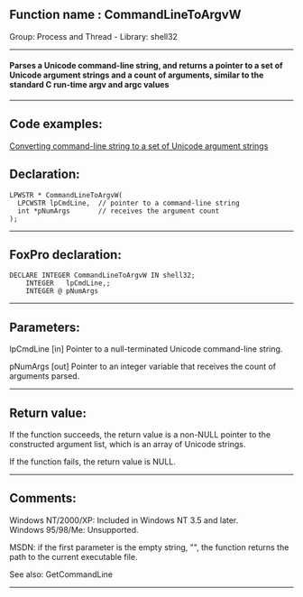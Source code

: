 
## Function name : CommandLineToArgvW
Group: Process and Thread - Library: shell32    
***  


#### Parses a Unicode command-line string, and returns a pointer to a set of Unicode argument strings and a count of arguments, similar to the standard C run-time argv and argc values
***  


## Code examples:
[Converting command-line string to a set of Unicode argument strings](../../samples/sample_212.md)  

## Declaration:
```foxpro  
LPWSTR * CommandLineToArgvW(
  LPCWSTR lpCmdLine,  // pointer to a command-line string
  int *pNumArgs       // receives the argument count
);  
```  
***  


## FoxPro declaration:
```foxpro  
DECLARE INTEGER CommandLineToArgvW IN shell32;
	INTEGER   lpCmdLine,;
	INTEGER @ pNumArgs  
```  
***  


## Parameters:
lpCmdLine 
[in] Pointer to a null-terminated Unicode command-line string. 

pNumArgs 
[out] Pointer to an integer variable that receives the count of arguments parsed. 
  
***  


## Return value:
If the function succeeds, the return value is a non-NULL pointer to the constructed argument list, which is an array of Unicode strings. 

If the function fails, the return value is NULL.   
***  


## Comments:
Windows NT/2000/XP: Included in Windows NT 3.5 and later.  
Windows 95/98/Me: Unsupported.  
  
MSDN: if the first parameter is the empty string, "", the function returns the path to the current executable file.   
  
See also: GetCommandLine   
  
***  

